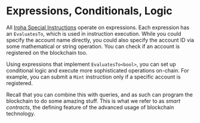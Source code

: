 # Expressions, Conditionals, Logic

All [Iroha Special Instructions](./instructions.md) operate on expressions.
Each expression has an `EvaluatesTo`, which is used in instruction
execution. While you could specify the account name directly, you could
also specify the account ID via some mathematical or string operation. You
can check if an account is registered on the blockchain too.

Using expressions that implement `EvaluatesTo<bool>`, you can set up
conditional logic and execute more sophisticated operations on-chain. For
example, you can submit a `Mint` instruction only if a specific account is
registered.

Recall that you can combine this with queries, and as such can program the
blockchain to do some amazing stuff. This is what we refer to as _smart
contracts_, the defining feature of the advanced usage of blockchain
technology.
